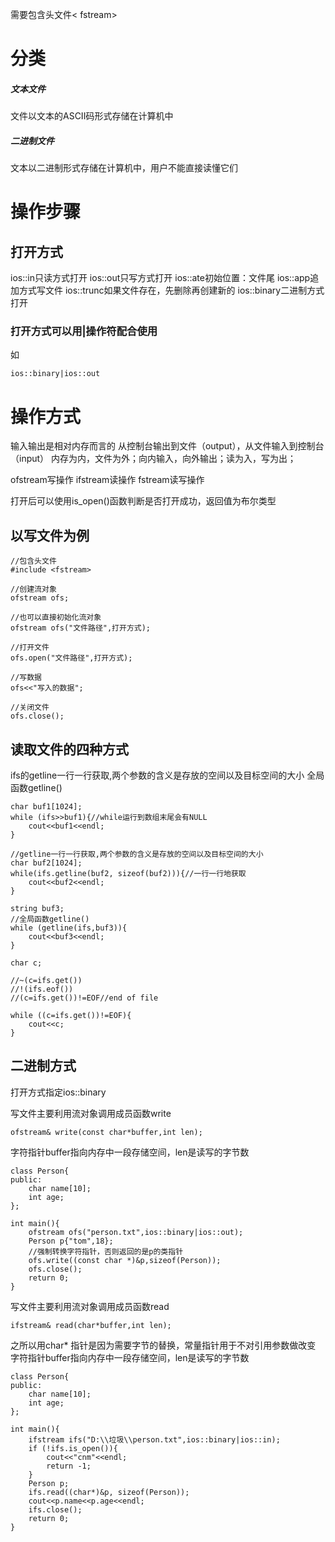 需要包含头文件< fstream>

# 分类

##### 文本文件
文件以文本的ASCII码形式存储在计算机中

##### 二进制文件
文本以二进制形式存储在计算机中，用户不能直接读懂它们

# 操作步骤

## 打开方式
ios::in只读方式打开
ios::out只写方式打开
ios::ate初始位置：文件尾
ios::app追加方式写文件
ios::trunc如果文件存在，先删除再创建新的
ios::binary二进制方式打开


### 打开方式可以用|操作符配合使用
如
```
ios::binary|ios::out
```

# 操作方式

输入输出是相对内存而言的
从控制台输出到文件（output），从文件输入到控制台（input）
内存为内，文件为外；向内输入，向外输出；读为入，写为出；

ofstream写操作
ifstream读操作
fstream读写操作

打开后可以使用is_open()函数判断是否打开成功，返回值为布尔类型

## 以写文件为例
```
//包含头文件  
#include <fstream>  
  
//创建流对象  
ofstream ofs;  

//也可以直接初始化流对象
ofstream ofs("文件路径",打开方式);

//打开文件  
ofs.open("文件路径",打开方式);  
  
//写数据  
ofs<<"写入的数据";  
  
//关闭文件  
ofs.close();
```

## 读取文件的四种方式

ifs的getline一行一行获取,两个参数的含义是存放的空间以及目标空间的大小
全局函数getline() 
```
char buf1[1024];  
while (ifs>>buf1){//while运行到数组末尾会有NULL  
    cout<<buf1<<endl;  
}  
  
//getline一行一行获取,两个参数的含义是存放的空间以及目标空间的大小  
char buf2[1024];  
while(ifs.getline(buf2, sizeof(buf2))){//一行一行地获取  
    cout<<buf2<<endl;  
}  
  
string buf3;  
//全局函数getline()  
while (getline(ifs,buf3)){  
    cout<<buf3<<endl;  
}  
  
char c;  

//~(c=ifs.get())  
//!(ifs.eof())  
//(c=ifs.get())!=EOF//end of file  

while ((c=ifs.get())!=EOF){  
    cout<<c;  
}
```

## 二进制方式

打开方式指定ios::binary

写文件主要利用流对象调用成员函数write
```
ofstream& write(const char*buffer,int len);
```

字符指针buffer指向内存中一段存储空间，len是读写的字节数
```
class Person{  
public:  
    char name[10];  
    int age;  
};  
  
int main(){  
    ofstream ofs("person.txt",ios::binary|ios::out);  
    Person p{"tom",18};  
    //强制转换字符指针，否则返回的是p的类指针  
    ofs.write((const char *)&p,sizeof(Person));  
    ofs.close();  
    return 0;  
}
```

写文件主要利用流对象调用成员函数read
```
ifstream& read(char*buffer,int len);
```
之所以用char* 指针是因为需要字节的替换，常量指针用于不对引用参数做改变
字符指针buffer指向内存中一段存储空间，len是读写的字节数
```
class Person{  
public:  
    char name[10];  
    int age;  
};  
  
int main(){  
    ifstream ifs("D:\\垃圾\\person.txt",ios::binary|ios::in);  
    if (!ifs.is_open()){  
        cout<<"cnm"<<endl;  
        return -1;  
    }  
    Person p;  
    ifs.read((char*)&p, sizeof(Person));  
    cout<<p.name<<p.age<<endl;  
    ifs.close();  
    return 0;  
}
```